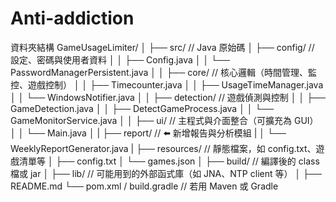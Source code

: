 # Anti-addiction
資料夾結構
GameUsageLimiter/
│
├── src/                            // Java 原始碼
│   ├── config/                     // 設定、密碼與使用者資料
│   │   ├── Config.java
│   │   └── PasswordManagerPersistent.java
│
│   ├── core/                       // 核心邏輯（時間管理、監控、遊戲控制）
│   │   ├── Timecounter.java
│   │   ├── UsageTimeManager.java
│   │   └── WindowsNotifier.java
│
│   ├── detection/                 // 遊戲偵測與控制
│   │   ├── GameDetection.java
│   │   ├── DetectGameProcess.java
│   │   └── GameMonitorService.java
│
│   ├── ui/                         // 主程式與介面整合（可擴充為 GUI）
│   │   └── Main.java
│
|   ├── report/                        // ⬅️ 新增報告與分析模組
|   │   └── WeeklyReportGenerator.java
|
├── resources/                     // 靜態檔案，如 config.txt、遊戲清單等
│   ├── config.txt
│   └── games.json
│
├── build/                         // 編譯後的 class 檔或 jar
│
├── lib/                           // 可能用到的外部函式庫（如 JNA、NTP client 等）
│
├── README.md
└── pom.xml / build.gradle         // 若用 Maven 或 Gradle
